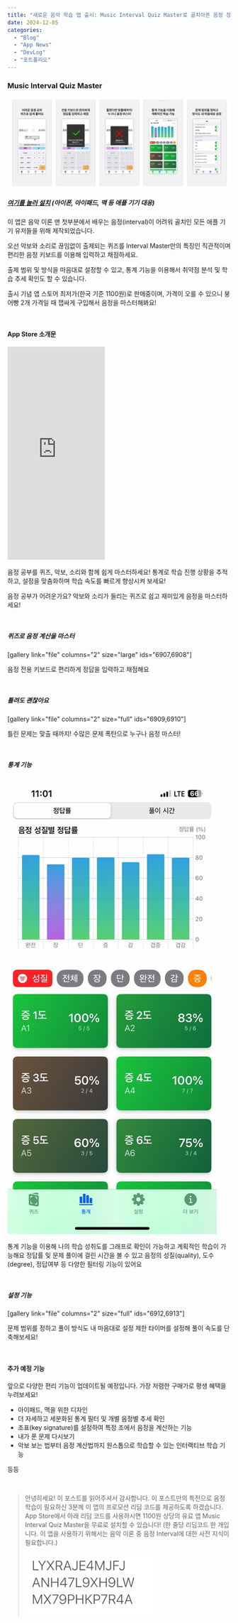 ```yaml
---
title: "새로운 음악 학습 앱 출시: Music Interval Quiz Master로 골치아픈 음정 정복!"
date: 2024-12-05
categories: 
  - "Blog"
  - "App News"
  - "DevLog"
  - "포트폴리오"
---
```


### **Music Interval Quiz Master**

![](./assets/img/wp-content/uploads/2024/12/스크린샷-2024-12-05-오후-9.40.35-복사본.jpg)

##### **[여기를 눌러 설치](https://apps.apple.com/kr/app/music-interval-quiz-master/id6738980588) (아이폰, 아이패드, 맥 등 애플 기기 대응)**

이 앱은 음악 이론 맨 첫부분에서 배우는 음정(interval)이 어려워 골치인 모든 애플 기기 유저들을 위해 제작되었습니다.

오선 악보와 소리로 끊임없이 출제되는 퀴즈를 Interval Master만의 특징인 직관적이며 편리한 음정 키보드를 이용해 입력하고 채점하세요.

출제 범위 및 방식을 마음대로 설정할 수 있고, 통계 기능을 이용해서 취약점 분석 및 학습 추세 확인도 할 수 있습니다.

출시 기념 앱 스토어 최저가(한국 기준 1100원)로 판매중이며, 가격이 오를 수 있으니 붕어빵 2개 가격일 때 잽싸게 구입해서 음정을 마스터해봐요!

 

#### **App Store 소개문**

<iframe width="220" height="480" src="https://giphy.com/embed/7kl4cIGmDs8Kbzpknt" frameborder="0" class="giphy-embed" allowfullscreen="allowfullscreen"></iframe>

음정 공부를 퀴즈, 악보, 소리와 함께 쉽게 마스터하세요! 통계로 학습 진행 상황을 추적하고, 설정을 맞춤화하며 학습 속도를 빠르게 향상시켜 보세요!

음정 공부가 어려운가요? 악보와 소리가 들리는 퀴즈로 쉽고 재미있게 음정을 마스터하세요!

 

##### **퀴즈로 음정 계산을 마스터**

\[gallery link="file" columns="2" size="large" ids="6907,6908"\]

음정 전용 키보드로 편리하게 정답을 입력하고 채점해요

 

##### **틀려도 괜찮아요**

\[gallery link="file" columns="2" size="full" ids="6909,6910"\]

틀린 문제는 맞출 때까지! 수많은 문제 폭탄으로 누구나 음정 마스터!

 

##### **통계 기능**

![](./assets/img/wp-content/uploads/2024/12/ko_5_stats.jpg)

통계 기능을 이용해 나의 학습 성취도를 그래프로 확인이 가능하고 계획적인 학습이 가능해요 정답률 및 문제 풀이에 걸린 시간을 볼 수 있고 음정의 성질(quality), 도수(degree), 정답여부 등 다양한 필터링 기능이 있어요

 

##### **설정 기능**

\[gallery link="file" columns="2" size="full" ids="6912,6913"\]

문제 범위를 정하고 풀이 방식도 내 마음대로 설정 제한 타이머를 설정해 풀이 속도를 단축해보세요!

 

#### **추가 예정 기능**

앞으로 다양한 편리 기능이 업데이트될 예정입니다. 가장 저렴한 구매가로 평생 혜택을 누려보세요!

- 아이패드, 맥을 위한 디자인
- 더 자세하고 세분화된 통계 필터 및 개별 음정별 추세 확인
- 조표(key signature)를 설정하여 특정 조에서 음정을 계산하는 기능
- 내가 푼 문제 다시보기
- 악보 보는 법부터 음정 계산법까지 원스톱으로 학습할 수 있는 인터랙티브 학습 기능

등등

 

> 안녕히세요! 이 포스트를 읽어주셔서 감사합니다. 이 포스트만의 특전으로 음정 학습이 필요하신 3분께 이 앱의 프로모션 리딤 코드를 제공하도록 하겠습니다. App Store에서 아래 리딤 코드를 사용하시면 1100원 상당의 유료 앱 Music Interval Quiz Master을 무료로 설치할 수 있습니다! (한 줄당 리딤코드 한 개입니다. 이 앱을 사용하기 위해서는 음악 이론 중 음정 Interval에 대한 사전 지식이 필요합니다.)
> 
> ![](./assets/img/wp-content/uploads/2024/12/스크린샷-2025-02-13-오전-12.03.59.png)

